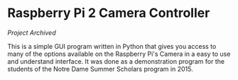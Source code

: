 # Raspberry Pi 2 Camera Controller

_Project Archived_

This is a simple GUI program written in Python that gives you access to many of
the options available on the Raspberry Pi's Camera in a easy to use and
understand interface. It was done as a demonstration program for the students
of the Notre Dame Summer Scholars program in 2015.
